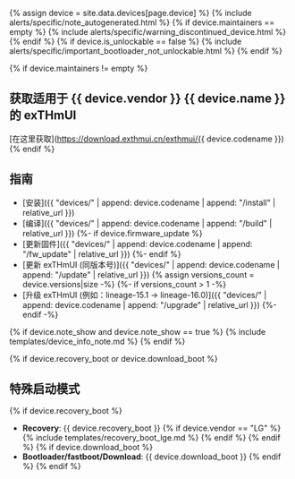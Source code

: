 {% assign device = site.data.devices[page.device] %}
{% include alerts/specific/note_autogenerated.html %}
{% if device.maintainers == empty %}
{% include alerts/specific/warning_discontinued_device.html %}
{% endif %}
{% if device.is_unlockable == false %}
{% include alerts/specific/important_bootloader_not_unlockable.html %}
{% endif %}

{% if device.maintainers != empty %}
## 获取适用于 {{ device.vendor }} {{ device.name }} 的 exTHmUI
[在这里获取](https://download.exthmui.cn/exthmui/{{ device.codename }})
{% endif %}

## 指南

- [安装]({{ "devices/" | append: device.codename | append: "/install" | relative_url }})
- [编译]({{ "devices/" | append: device.codename | append: "/build" | relative_url }})
{%- if device.firmware_update %}
- [更新固件]({{ "devices/" | append: device.codename | append: "/fw_update" | relative_url }})
{%- endif %}
- [更新 exTHmUI (同版本号)]({{ "devices/" | append: device.codename | append: "/update" | relative_url }})
{% assign versions_count = device.versions|size -%}
{%- if versions_count > 1 -%}
- [升级 exTHmUI (例如：lineage-15.1 -> lineage-16.0)]({{ "devices/" | append: device.codename | append: "/upgrade" | relative_url }})
{%- endif -%}

{% if device.note_show and device.note_show == true %}
{% include templates/device_info_note.md %}
{% endif %}

{% if device.recovery_boot or device.download_boot %}
## 特殊启动模式

{% if device.recovery_boot %}
* **Recovery**: {{ device.recovery_boot }}
{% if device.vendor == "LG" %}
    {% include templates/recovery_boot_lge.md %}
{% endif %}
{% endif %}
{% if device.download_boot %}
* **Bootloader/fastboot/Download**: {{ device.download_boot }}
{% endif %}
{% endif %}
